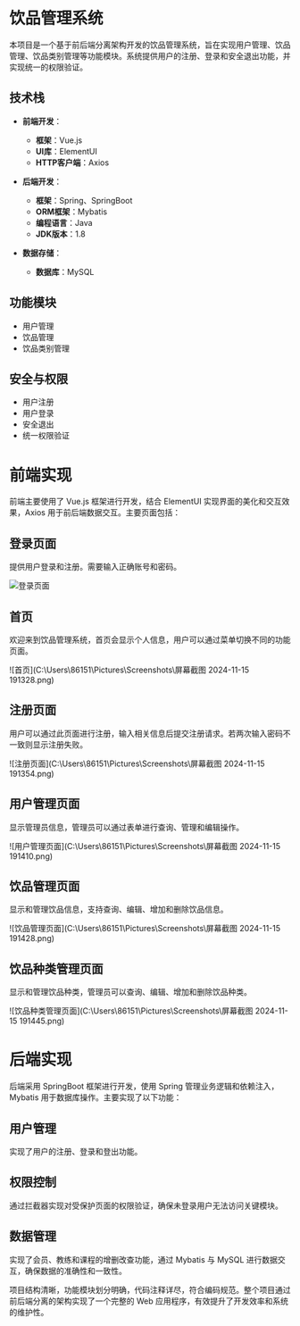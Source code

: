 # 饮品管理系统

本项目是一个基于前后端分离架构开发的饮品管理系统，旨在实现用户管理、饮品管理、饮品类别管理等功能模块。系统提供用户的注册、登录和安全退出功能，并实现统一的权限验证。

## 技术栈

- **前端开发**：
  - **框架**：Vue.js
  - **UI库**：ElementUI
  - **HTTP客户端**：Axios

- **后端开发**：
  - **框架**：Spring、SpringBoot
  - **ORM框架**：Mybatis
  - **编程语言**：Java
  - **JDK版本**：1.8

- **数据存储**：
  - **数据库**：MySQL

## 功能模块

- 用户管理
- 饮品管理
- 饮品类别管理

## 安全与权限

- 用户注册
- 用户登录
- 安全退出
- 统一权限验证
# 前端实现

前端主要使用了 Vue.js 框架进行开发，结合 ElementUI 实现界面的美化和交互效果，Axios 用于前后端数据交互。主要页面包括：

## 登录页面

提供用户登录和注册。需要输入正确账号和密码。

![登录页面](https://imgur.la/images/2024/11/15/-2024-11-15-190800.png)

## 首页

欢迎来到饮品管理系统，首页会显示个人信息，用户可以通过菜单切换不同的功能页面。

![首页](C:\Users\86151\Pictures\Screenshots\屏幕截图 2024-11-15 191328.png)  <!-- 替换为实际的首页图片链接 -->

## 注册页面

用户可以通过此页面进行注册，输入相关信息后提交注册请求。若两次输入密码不一致则显示注册失败。

![注册页面](C:\Users\86151\Pictures\Screenshots\屏幕截图 2024-11-15 191354.png)  <!-- 替换为实际的注册页面图片链接 -->

## 用户管理页面

显示管理员信息，管理员可以通过表单进行查询、管理和编辑操作。

![用户管理页面](C:\Users\86151\Pictures\Screenshots\屏幕截图 2024-11-15 191410.png)  <!-- 替换为实际的用户管理页面图片链接 -->

## 饮品管理页面

显示和管理饮品信息，支持查询、编辑、增加和删除饮品信息。

![饮品管理页面](C:\Users\86151\Pictures\Screenshots\屏幕截图 2024-11-15 191428.png)  <!-- 替换为实际的饮品管理页面图片链接 -->

## 饮品种类管理页面

显示和管理饮品种类，管理员可以查询、编辑、增加和删除饮品种类。

![饮品种类管理页面](C:\Users\86151\Pictures\Screenshots\屏幕截图 2024-11-15 191445.png)  <!-- 替换为实际的饮品种类管理页面图片链接 -->

# 后端实现

后端采用 SpringBoot 框架进行开发，使用 Spring 管理业务逻辑和依赖注入，Mybatis 用于数据库操作。主要实现了以下功能：

## 用户管理

实现了用户的注册、登录和登出功能。

## 权限控制

通过拦截器实现对受保护页面的权限验证，确保未登录用户无法访问关键模块。

## 数据管理

实现了会员、教练和课程的增删改查功能，通过 Mybatis 与 MySQL 进行数据交互，确保数据的准确性和一致性。

项目结构清晰，功能模块划分明确，代码注释详尽，符合编码规范。整个项目通过前后端分离的架构实现了一个完整的 Web 应用程序，有效提升了开发效率和系统的维护性。

